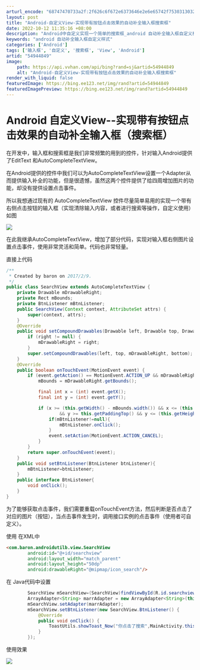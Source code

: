 ```yaml
---
arturl_encode: "68747470733a2f:2f626c6f672e6373646e2e6e65742f75303130323238343438:2f61727469636c652f64657461696c732f3534393434383439"
layout: post
title: "Android-自定义View-实现带有按钮点击效果的自动补全输入框搜索框"
date: 2022-10-12 11:35:16 +08:00
description: "Android中自定义实现一个简单的搜索框_android 自动补全输入框自定义样式"
keywords: "android 自动补全输入框自定义样式"
categories: ['Android']
tags: ['输入框', '自定义', '搜索框', 'View', 'Android']
artid: "54944849"
image:
    path: https://api.vvhan.com/api/bing?rand=sj&artid=54944849
    alt: "Android-自定义View-实现带有按钮点击效果的自动补全输入框搜索框"
render_with_liquid: false
featuredImage: https://bing.ee123.net/img/rand?artid=54944849
featuredImagePreview: https://bing.ee123.net/img/rand?artid=54944849
---
```


# Android 自定义View--实现带有按钮点击效果的自动补全输入框（搜索框）

在开发中，输入框和搜索框是我们非常频繁的用到的控件，针对输入Android提供了EditText 和AutoCompleteTextView。

在Android提供的控件中我们可以为AutoCompleteTextView设置一个Adapter从而提供输入补全的功能，但是很遗憾，虽然这两个控件提供了给四周增加图片的功能，却没有提供设置点击事件。

所以我想通过现有的
AutoCompleteTextView
控件尽量简单易用的实现一个带有右侧点击按钮的输入框（实现清除输入内容，或者进行搜索等操作，自定义使用）如图

![](https://img-blog.csdn.net/20170209110325034?watermark/2/text/aHR0cDovL2Jsb2cuY3Nkbi5uZXQvdTAxMDIyODQ0OA==/font/5a6L5L2T/fontsize/400/fill/I0JBQkFCMA==/dissolve/70/gravity/SouthEast)

在此我继承AutoCompleteTextView，增加了部分代码，实现对输入框右侧图片设置点击事件，使用非常灵活和简单。代码也非常轻量。

直接上代码

```java
/**
 * Created by baron on 2017/2/9.
 */
public class SearchView extends AutoCompleteTextView {
    private Drawable mDrawableRight;
    private Rect mBounds;
    private BtnListener mBtnListener;
    public SearchView(Context context, AttributeSet attrs) {
        super(context, attrs);
    }
    @Override
    public void setCompoundDrawables(Drawable left, Drawable top, Drawable right, Drawable bottom) {
        if (right != null) {
            mDrawableRight = right;
        }
        super.setCompoundDrawables(left, top, mDrawableRight, bottom);
    }
    @Override
    public boolean onTouchEvent(MotionEvent event) {
        if (event.getAction() == MotionEvent.ACTION_UP && mDrawableRight != null) {
            mBounds = mDrawableRight.getBounds();

            final int x = (int) event.getX();
            final int y = (int) event.getY();

            if (x >= (this.getWidth() - mBounds.width()) && x <= (this.getWidth() - this.getPaddingRight())
                    && y >= this.getPaddingTop() && y <= (this.getHeight() - this.getPaddingBottom())) {
                if(mBtnListener!=null){
                    mBtnListener.onClick();
                }
                event.setAction(MotionEvent.ACTION_CANCEL);
            }
        }
        return super.onTouchEvent(event);
    }
    public void setBtnListener(BtnListener btnListener){
        mBtnListener=btnListener;
    }
    public interface BtnListener{
        void onClick();
    }
}
```

为了能够获取点击事件，我们需要重载onTouchEvent方法，然后判断是否点击了对应的图片（按钮），当点击事件发生时，调用接口实例的点击事件（使用者可自定义）。

使用 在XML中

```html
<com.baron.androidutilb.view.SearchView
        android:id="@+id/searchview"
        android:layout_width="match_parent"
        android:layout_height="50dp"
        android:drawableRight="@mipmap/icon_search"/>
```

在 Java代码中设置
  

```java
        SearchView mSearchView=(SearchView)findViewById(R.id.searchview);
        ArrayAdapter<String> marrAdapter = new ArrayAdapter<String>(this, android.R.layout.simple_list_item_1, new String[]{"lijiaqiang", "liujiaqiang", "xujing", "lijing"});
        mSearchView.setAdapter(marrAdapter);
        mSearchView.setBtnListener(new SearchView.BtnListener() {
            @Override
            public void onClick() {
                ToastUtils.showToast_Now("你点击了搜索",MainActivity.this);
            }
        });
```

使用效果

![](https://img-blog.csdn.net/20170209111152814?watermark/2/text/aHR0cDovL2Jsb2cuY3Nkbi5uZXQvdTAxMDIyODQ0OA==/font/5a6L5L2T/fontsize/400/fill/I0JBQkFCMA==/dissolve/70/gravity/SouthEast)
